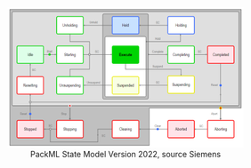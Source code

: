 <div style="text-align: center;">
    <figure>
        <img src="./img/StateModelV2022.png" alt="Image lost: StateModelV2022.png">
        <figcaption>PackML State Model Version 2022, source Siemens</figcaption>
    </figure>
</div>
